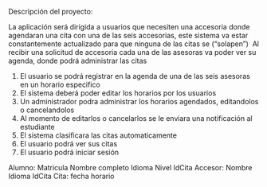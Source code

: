 Descripción del proyecto: 

La aplicación será dirigida a usuarios que necesiten una accesoria donde agendaran una cita con una de las seis accesorias, este sistema va estar constantemente actualizado para que ninguna de las citas se (“solapen”)  Al recibir una solicitud de accesoria cada una de las asesoras va poder ver su agenda, donde podrá administrar las citas


1. El usuario se podrá registrar en la agenda de una de las seis asesoras en un horario especifico
2. El sistema deberá poder editar los horarios por los usuarios 
3. Un administrador podra administrar los horarios agendados, editandolos o cancelandolos
4. Al momento de editarlos o cancelarlos se le enviara una notificación al estudiante
5. El sistema clasificara las citas automaticamente
6. El usuario podrá ver sus citas
7. El usuario podrá iniciar sesión
   
   
Alumno:
	Matricula
	Nombre completo
	Idioma
	Nivel
	IdCita
Accesor:
	Nombre
	Idioma
	IdCita
Cita:
	fecha
	horario
	